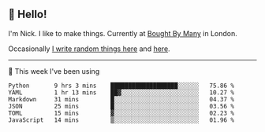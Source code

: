 ## 👋 Hello! 

I'm Nick. I like to make things. Currently at [Bought By Many](https://boughtbymany.com) in London.

Occasionally [I write random things here](https://nicksnell.com) and [here](https://twitter.com/nicksnell).

-------

🚀 This week I've been using

<!--START_SECTION:waka-->

```text
Python       9 hrs 3 mins    ███████████████████░░░░░░   75.86 %
YAML         1 hr 13 mins    ██▓░░░░░░░░░░░░░░░░░░░░░░   10.27 %
Markdown     31 mins         █░░░░░░░░░░░░░░░░░░░░░░░░   04.37 %
JSON         25 mins         █░░░░░░░░░░░░░░░░░░░░░░░░   03.56 %
TOML         15 mins         ▓░░░░░░░░░░░░░░░░░░░░░░░░   02.23 %
JavaScript   14 mins         ▒░░░░░░░░░░░░░░░░░░░░░░░░   01.96 %
```

<!--END_SECTION:waka-->

